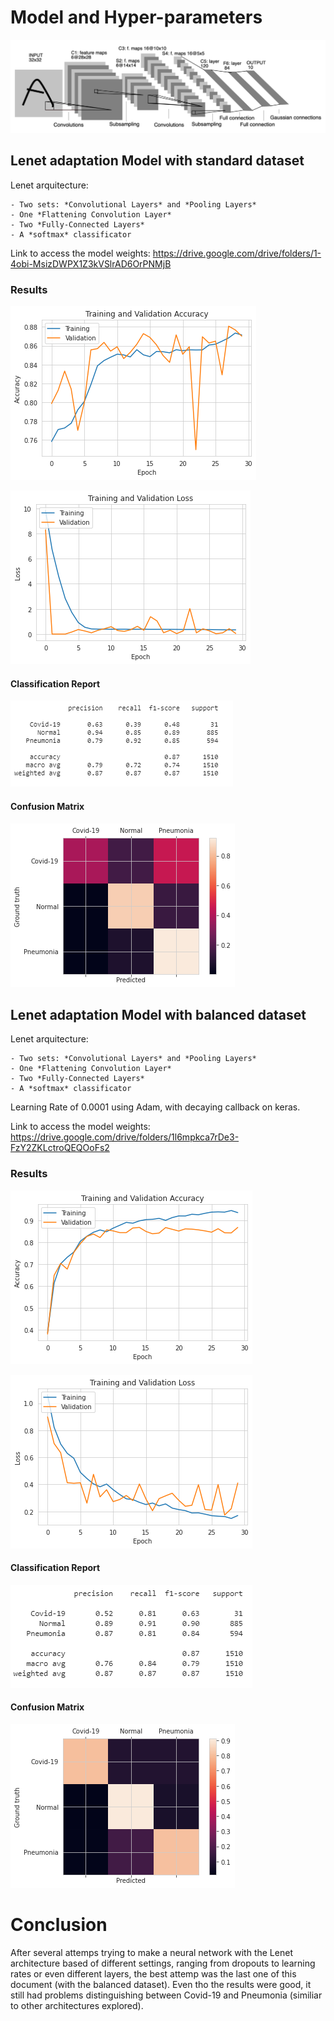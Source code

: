 # Model and Hyper-parameters

![Lenet Architecture](Lenetarq.png "Lenet Architecture")

<!-- Model -->
## Lenet adaptation Model with standard dataset
 Lenet arquitecture:
    
    - Two sets: *Convolutional Layers* and *Pooling Layers*
    - One *Flattening Convolution Layer*
    - Two *Fully-Connected Layers*
    - A *softmax* classificator
    
Link to access the model weights: https://drive.google.com/drive/folders/1-4obi-MsizDWPX1Z3kVSlrAD6OrPNMjB


### Results

![Accuracy during Training](acc.png "Accuracy during Training")

![Loss during Training](loss.png "Loss during Training")


#### Classification Report
![Classification Report](cr.png "Classification Report")

#### Confusion Matrix
![Confusion Matrix](cm.png "Confusion Matrix")





## Lenet adaptation Model with balanced dataset

 Lenet arquitecture:
    
    - Two sets: *Convolutional Layers* and *Pooling Layers*
    - One *Flattening Convolution Layer*
    - Two *Fully-Connected Layers*
    - A *softmax* classificator

Learning Rate of 0.0001 using Adam, with decaying callback on keras.

Link to access the model weights: https://drive.google.com/drive/folders/1l6mpkca7rDe3-FzY2ZKLctroQEQOoFs2



### Results

![Accuracy during Training](acc_lenet.png "Accuracy during Training")

![Loss during Training](loss_lenet.png "Loss during Training")

#### Classification Report
![Classification Report](lenet_cr.png "Classification Report")

#### Confusion Matrix
![Confusion Matrix](lenet_cm.png "Confusion Matrix")


# Conclusion

After several attemps trying to make a neural network with the Lenet architecture based of different settings, ranging from dropouts to learning rates or even different layers, the best attemp was the last one of this document (with the balanced dataset).
Even tho the results were good, it still had problems distinguishing between Covid-19 and Pneumonia (similiar to other architectures explored).


